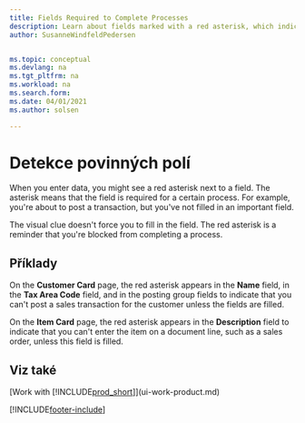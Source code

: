 ```yaml
---
title: Fields Required to Complete Processes
description: Learn about fields marked with a red asterisk, which indicates that they're required and must be filled in to complete a process.
author: SusanneWindfeldPedersen


ms.topic: conceptual
ms.devlang: na
ms.tgt_pltfrm: na
ms.workload: na
ms.search.form: 
ms.date: 04/01/2021
ms.author: solsen

---
```

# Detekce povinných polí

When you enter data, you might see a red asterisk next to a field. The asterisk means that the field is required for a certain process. For example, you're about to post a transaction, but you've not filled in an important field.

The visual clue doesn't force you to fill in the field. The red asterisk is a reminder that you're blocked from completing a process.

## Příklady

On the **Customer Card** page, the red asterisk appears in the **Name** field, in the **Tax Area Code** field, and in the posting group fields to indicate that you can't post a sales transaction for the customer unless the fields are filled.

On the **Item Card** page, the red asterisk appears in the **Description** field to indicate that you can't enter the item on a document line, such as a sales order, unless this field is filled.

## Viz také

[Work with [!INCLUDE[prod_short](includes/prod_short.md)]](ui-work-product.md)


[!INCLUDE[footer-include](includes/footer-banner.md)]